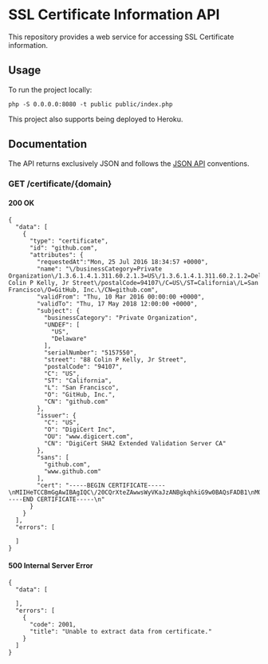 # SSL Certificate Information API

This repository provides a web service for accessing SSL Certificate information.

## Usage

To run the project locally:

    php -S 0.0.0.0:8080 -t public public/index.php

This project also supports being deployed to Heroku.

## Documentation

The API returns exclusively JSON and follows the [JSON API](http://jsonapi.org/) conventions.

### GET /certificate/{domain}

#### 200 OK

    {
      "data": [
        {
          "type": "certificate",
          "id": "github.com",
          "attributes": {
            "requestedAt":"Mon, 25 Jul 2016 18:34:57 +0000",
            "name": "\/businessCategory=Private Organization\/1.3.6.1.4.1.311.60.2.1.3=US\/1.3.6.1.4.1.311.60.2.1.2=Delaware\/serialNumber=5157550\/street=88 Colin P Kelly, Jr Street\/postalCode=94107\/C=US\/ST=California\/L=San Francisco\/O=GitHub, Inc.\/CN=github.com",
            "validFrom": "Thu, 10 Mar 2016 00:00:00 +0000",
            "validTo": "Thu, 17 May 2018 12:00:00 +0000",
            "subject": {
              "businessCategory": "Private Organization",
              "UNDEF": [
                "US",
                "Delaware"
              ],
              "serialNumber": "5157550",
              "street": "88 Colin P Kelly, Jr Street",
              "postalCode": "94107",
              "C": "US",
              "ST": "California",
              "L": "San Francisco",
              "O": "GitHub, Inc.",
              "CN": "github.com"
            },
            "issuer": {
              "C": "US",
              "O": "DigiCert Inc",
              "OU": "www.digicert.com",
              "CN": "DigiCert SHA2 Extended Validation Server CA"
            },
            "sans": [
              "github.com",
              "www.github.com"
            ],
            "cert": "-----BEGIN CERTIFICATE-----\nMIIHeTCCBmGgAwIBAgIQC\/20CQrXteZAwwsWyVKaJzANBgkqhkiG9w0BAQsFADB1\nMQswCQYDVQQGEwJVUzEVMBMGA1UEChMMRGlnaUNlcnQgSW5jMRkwFwYDVQQLExB3\nd3cuZGlnaWNlcnQuY29tMTQwMgYDVQQDEytEaWdpQ2VydCBTSEEyIEV4dGVuZGVk\nIFZhbGlkYXRpb24gU2VydmVyIENBMB4XDTE2MDMxMDAwMDAwMFoXDTE4MDUxNzEy\nMDAwMFowgf0xHTAbBgNVBA8MFFByaXZhdGUgT3JnYW5pemF0aW9uMRMwEQYLKwYB\nBAGCNzwCAQMTAlVTMRkwFwYLKwYBBAGCNzwCAQITCERlbGF3YXJlMRAwDgYDVQQF\nEwc1MTU3NTUwMSQwIgYDVQQJExs4OCBDb2xpbiBQIEtlbGx5LCBKciBTdHJlZXQx\nDjAMBgNVBBETBTk0MTA3MQswCQYDVQQGEwJVUzETMBEGA1UECBMKQ2FsaWZvcm5p\nYTEWMBQGA1UEBxMNU2FuIEZyYW5jaXNjbzEVMBMGA1UEChMMR2l0SHViLCBJbmMu\nMRMwEQYDVQQDEwpnaXRodWIuY29tMIIBIjANBgkqhkiG9w0BAQEFAAOCAQ8AMIIB\nCgKCAQEA54hc8pZclxgcupjiA\/F\/OZGRwm\/ZlucoQGTNTKmBEgNsrn\/mxhngWmPw\nbAvUaLP\/\/T79Jc+1WXMpxMiz9PK6yZRRFuIo0d2bx423NA6hOL2RTtbnfs+y0PFS\n\/YTpQSelTuq+Fuwts5v6aAweNyMcYD0HBybkkdosFoDccBNzJ92Ac8I5EVDUc3Or\n\/4jSyZwzxu9kdmBlBzeHMvsqdH8SX9mNahXtXxRpwZnBiUjw36PgN+s9GLWGrafd\n02T0ux9Yzd5ezkMxukqEAQ7AKIIijvaWPAJbK\/52XLhIy2vpGNylyni\/DQD18bBP\nT+ZG1uv0QQP9LuY\/joO+FKDOTler4wIDAQABo4IDejCCA3YwHwYDVR0jBBgwFoAU\nPdNQpdagre7zSmAKZdMh1Pj41g8wHQYDVR0OBBYEFIhcSGcZzKB2WS0RecO+oqyH\nIidbMCUGA1UdEQQeMByCCmdpdGh1Yi5jb22CDnd3dy5naXRodWIuY29tMA4GA1Ud\nDwEB\/wQEAwIFoDAdBgNVHSUEFjAUBggrBgEFBQcDAQYIKwYBBQUHAwIwdQYDVR0f\nBG4wbDA0oDKgMIYuaHR0cDovL2NybDMuZGlnaWNlcnQuY29tL3NoYTItZXYtc2Vy\ndmVyLWcxLmNybDA0oDKgMIYuaHR0cDovL2NybDQuZGlnaWNlcnQuY29tL3NoYTIt\nZXYtc2VydmVyLWcxLmNybDBLBgNVHSAERDBCMDcGCWCGSAGG\/WwCATAqMCgGCCsG\nAQUFBwIBFhxodHRwczovL3d3dy5kaWdpY2VydC5jb20vQ1BTMAcGBWeBDAEBMIGI\nBggrBgEFBQcBAQR8MHowJAYIKwYBBQUHMAGGGGh0dHA6Ly9vY3NwLmRpZ2ljZXJ0\nLmNvbTBSBggrBgEFBQcwAoZGaHR0cDovL2NhY2VydHMuZGlnaWNlcnQuY29tL0Rp\nZ2lDZXJ0U0hBMkV4dGVuZGVkVmFsaWRhdGlvblNlcnZlckNBLmNydDAMBgNVHRMB\nAf8EAjAAMIIBfwYKKwYBBAHWeQIEAgSCAW8EggFrAWkAdgCkuQmQtBhYFIe7E6LM\nZ3AKPDWYBPkb37jjd80OyA3cEAAAAVNhieoeAAAEAwBHMEUCIQCHHSEY\/ROK2\/sO\nljbKaNEcKWz6BxHJNPOtjSyuVnSn4QIgJ6RqvYbSX1vKLeX7vpnOfCAfS2Y8lB5R\nNMwk6us2QiAAdgBo9pj4H2SCvjqM7rkoHUz8cVFdZ5PURNEKZ6y7T0\/7xAAAAVNh\niennAAAEAwBHMEUCIQDZpd5S+3to8k7lcDeWBhiJASiYTk2rNAT26lVaM3xhWwIg\nNUqrkIODZpRg+khhp8ag65B8mu0p4JUAmkRDbiYnRvYAdwBWFAaaL9fC7NP14b1E\nsj7HRna5vJkRXMDvlJhV1onQ3QAAAVNhieqZAAAEAwBIMEYCIQDnm3WStlvE99GC\nizSx+UGtGmQk2WTokoPgo1hfiv8zIAIhAPrYeXrBgseA9jUWWoB4IvmcZtshjXso\nnT8MIG1u1zF8MA0GCSqGSIb3DQEBCwUAA4IBAQCLbNtkxuspqycq8h1EpbmAX0wM\n5DoW7hM\/FVdz4LJ3Kmftyk1yd8j\/PSxRrAQN2Mr\/frKeK8NE1cMji32mJbBqpWtK\n\/+wC+avPplBUbNpzP53cuTMF\/QssxItPGNP5\/OT9Aj1BxA\/NofWZKh4ufV7cz3pY\nRDS4BF+EEFQ4l5GY+yp4WJA\/xSvYsTHWeWxRD1\/nl62\/Rd9FN2NkacRVozCxRVle\nFrBHTFxqIP6kDnxiLElBrZngtY07ietaYZVLQN\/ETyqLQftsf8TecwTklbjvm8NT\nJqbaIVifYwqwNN+4lRxS3F5lNlA\/il12IOgbRioLI62o8G0DaEUQgHNf8vSG\n-----END CERTIFICATE-----\n"
          }
        }
      ],
      "errors": [

      ]
    }

#### 500 Internal Server Error

    {
      "data": [

      ],
      "errors": [
        {
          "code": 2001,
          "title": "Unable to extract data from certificate."
        }
      ]
    }